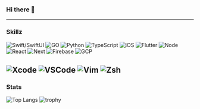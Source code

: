 ### Hi there 👋

<!--
**cjnorman87/cjnorman87** is a ✨ _special_ ✨ repository because its `README.md` (this file) appears on your GitHub profile.

Here are some ideas to get you started:

- 🔭 I’m currently working on a food truck app
- 🌱 I’m currently learning Oracle Cloud
- ⚡ Fun fact: I swam all 4 years of Highschool and I'm in the Navy
-->

---
### Skillz

![Swift/SwiftUI](https://img.shields.io/badge/Swift/SwiftUI-ffac45.svg?style=for-the-badge&logo=swift&logoColor=black)
![GO](https://img.shields.io/badge/GO-blue.svg?style=for-the-badge&logo=go)
![Python](https://img.shields.io/badge/Python-yellow.svg?style=for-the-badge&logo=python)
![TypeScript](https://img.shields.io/badge/TypeScript-3178C6.svg?style=for-the-badge&logo=typescript&logoColor=white) 
![iOS](https://img.shields.io/badge/iOS-blue.svg?style=for-the-badge&logo=ios)
![Flutter](https://img.shields.io/badge/Flutter-0175c2.svg?style=for-the-badge&logo=flutter)
![Node](https://img.shields.io/badge/Node.js-339933.svg?style=for-the-badge&logo=Node.js&logoColor=white)
![React](https://img.shields.io/badge/React.js-00d8ff.svg?style=for-the-badge&logo=react&logoColor=white)
![Next](https://img.shields.io/badge/Next.js-ffffff.svg?style=for-the-badge&logo=Next.js&logoColor=black)
![Firebase](https://img.shields.io/badge/Firebase-FFCA28.svg?style=for-the-badge&logo=firebase&logoColor=black)
![GCP](https://img.shields.io/badge/Google_Cloud-4285F4.svg?style=for-the-badge&logo=Google-Cloud&logoColor=white)

![Xcode](https://img.shields.io/badge/Xcode-147EFB.svg?style=for-the-badge&logo=xcode&logoColor=white)
![VSCode](https://img.shields.io/badge/VSCode-007ACC.svg?style=for-the-badge&logo=Visual-Studio-Code&logoColor=white)
![Vim](https://img.shields.io/badge/Vim-019733.svg?style=for-the-badge&logo=vim&logoColor=white)
![Zsh](https://img.shields.io/badge/Zsh-ffffff.svg?style=for-the-badge&logoColor=black)
---

### Stats

![Top Langs](https://github-readme-stats.vercel.app/api/top-langs/?username=cjnorman87&layout=compact&langs_count=8&theme=github_dark)
![trophy](https://github-profile-trophy.vercel.app/?username=cjnorman87&theme=darkhub)
